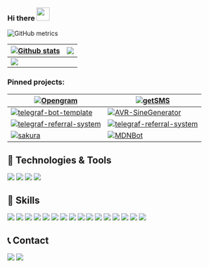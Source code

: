 ### Hi there <img src="https://raw.githubusercontent.com/Viiprogrammer/Viiprogrammer/main/wave.gif" height="30px" width="30px">
![GitHub metrics](https://metrics.lecoq.io/Viiprogrammer)

| <a href="https://github.com/Viiprogrammer/github-readme-stats"><img align="center" src="https://github-readme-stats.vercel.app/api?username=Viiprogrammer&theme=dark&show_icons=true&include_all_commits=true&hide_border=true" alt="Github stats" /></a> | <a href="https://github.com/Viiprogrammer/github-readme-stats"><img align="center" src="https://github-readme-stats.vercel.app/api/top-langs/?username=Viiprogrammer&layout=compact&hide_border=true&theme=dark" /></a> |
| ------------- | ------------- |
| <img src="https://github-readme-stats.vercel.app/api/wakatime?username=viiprogrammer&theme=dark&hide_border=true&layout=compact&langs_count=10" /> | |

### Pinned projects:
| [![Opengram](https://github-readme-stats.vercel.app/api/pin/?username=opengramjs&repo=opengram&show_owner=false&theme=dark&hide_border=true)](https://github.com/opengramjs/Opengram) | [![getSMS](https://github-readme-stats.vercel.app/api/pin/?username=viiprogrammer&repo=getSMS&show_owner=false&theme=dark&hide_border=true)](https://github.com/viiprogrammer/getSMS) |
| ------------- | ------------- |
| [![telegraf-bot-template](https://github-readme-stats.vercel.app/api/pin/?username=viiprogrammer&repo=telegraf-bot-template&show_owner=false&theme=dark&hide_border=true)](https://github.com/viiprogrammer/telegraf-bot-template) | [![AVR-SineGenerator](https://github-readme-stats.vercel.app/api/pin/?username=viiprogrammer&repo=AVR-SineGenerator&show_owner=false&theme=dark&hide_border=true)](https://github.com/viiprogrammer/AVR-SineGenerator) |
| [![telegraf-referral-system](https://github-readme-stats.vercel.app/api/pin/?username=viiprogrammer&repo=electron-forge-vue3&show_owner=false&theme=dark&hide_border=true)](https://github.com/viiprogrammer/Viiprogrammer/electron-forge-vue3) | [![telegraf-referral-system](https://github-readme-stats.vercel.app/api/pin/?username=viiprogrammer&repo=telegraf-referral-system&show_owner=false&theme=dark&hide_border=true)](https://github.com/Viiprogrammer/telegraf-referral-system) |
| [![sakura](https://github-readme-stats.vercel.app/api/pin/?username=animehaze&repo=sakura&show_owner=false&theme=dark&hide_border=true)](https://github.com/viiprogrammer/animehaze/sakura) | [![MDNBot](https://github-readme-stats.vercel.app/api/pin/?username=viiprogrammer&repo=MDNBot&show_owner=false&theme=dark&hide_border=true)](https://github.com/Viiprogrammer/MDNBot) |

## 🔧 Technologies & Tools
 ![](https://img.shields.io/badge/OS-Linux-informational?logo=linux&amp;color=%232bbc8a&amp;style=flat&amp;logoColor=white)  ![](https://img.shields.io/badge/Editor-IntelliJ_IDEA-informational?logo=intellij-idea&amp;color=%232bbc8a&amp;style=flat&amp;logoColor=white)  ![](https://img.shields.io/badge/Shell-Bash-informational?logo=gnu-bash&amp;color=%232bbc8a&amp;style=flat&amp;logoColor=white)  ![](https://img.shields.io/badge/Tools-Docker-informational?logo=docker&amp;color=%232bbc8a&amp;style=flat&amp;logoColor=white) 

## 📌 Skills
 ![](https://img.shields.io/badge/JavaScript-6_Years+-informational?logo=javascript&amp;logoColor=%23F7DF1E&amp;color=%232bbc8a&amp;style=flat)  ![](https://img.shields.io/badge/PHP-4_Year+-informational?logo=php&amp;logoColor=%23767ab5&amp;color=%23767ab5&amp;style=flat)  ![](https://img.shields.io/badge/Node.JS-5_Years+-informational?logo=node.js&amp;logoColor=%23339933&amp;color=%23339933&amp;style=flat)  ![](https://img.shields.io/badge/NPM-4_Years+-informational?logo=npm&amp;logoColor=%23FFFFFF&amp;color=%23C21325&amp;style=flat)  ![](https://img.shields.io/badge/MongoDB-2_Years+-informational?logo=mongodb&amp;logoColor=%2347A248&amp;color=%2347A248&amp;style=flat)  ![](https://img.shields.io/badge/MYSQL-4_Year+-informational?logo=mysql&amp;logoColor=%2361DAFB&amp;color=%2347848F&amp;style=flat)  ![](https://img.shields.io/badge/Vue.JS-1_Year+-informational?logo=mongodb&amp;logoColor=%2347A248&amp;color=%2347A248&amp;style=flat)  ![](https://img.shields.io/badge/Mongoose.JS-2_Year-informational?logo=javascript&amp;logoColor=%23F7DF1E&amp;color=%23C21325&amp;style=flat)  ![](https://img.shields.io/badge/Electron-2_Year+-informational?logo=electron&amp;logoColor=%2361DAFB&amp;color=%2347848F&amp;style=flat)  ![](https://img.shields.io/badge/Puppeteer-3_Year+-informational?logo=puppeteer&amp;logoColor=%23FFFFFF&amp;color=%2347848F&amp;style=flat)  ![](https://img.shields.io/badge/Linux-5_Year+-informational?logo=linux&amp;logoColor=%23131313&amp;color=%23131313&amp;style=flat)  ![](https://img.shields.io/badge/GIT-5_Year+-informational?logo=git&amp;logoColor=%23ff9537&amp;color=%23ff9537&amp;style=flat)  ![](https://img.shields.io/badge/NGINX-5_Year+-informational?logo=nginx&amp;logoColor=%23339933&amp;color=%23339933&amp;style=flat)  ![](https://img.shields.io/badge/Apache-4_Year+-informational?logo=apache&amp;logoColor=%23d02700&amp;color=%23d02700&amp;style=flat)  ![](https://img.shields.io/badge/Redis-1.5_Year+-informational?logo=redis&amp;logoColor=%23C21325&amp;color=%23C21325&amp;style=flat)  ![](https://img.shields.io/badge/Memcache-4_Year+-informational?logo=memcache&amp;logoColor=%232b887d&amp;color=%232b887d&amp;style=flat) 

## 📞 Contact
 <a href="https://t.me/AniCoder">![](https://img.shields.io/badge/Telegram-AniCoder-informational?logo=telegram&logoColor=%2326A5E4&style=flat)</a>  <a href="mailto:m_telega@mail.ru">![](https://img.shields.io/badge/Email-m_telega@mail.ru-informational?logo=gmail&logoColor=%2326A5E4&color=%2326A5E4&style=flat)</a> 

